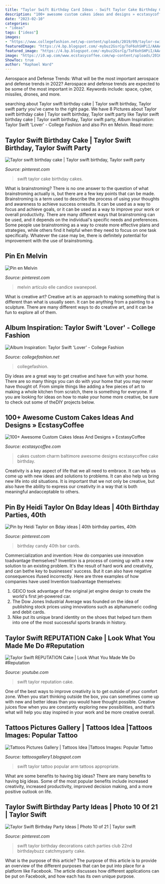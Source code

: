 ```yaml
---
title: "Taylor Swift Birthday Card Ideas - Swift Taylor Cake Birthday Cakes"
description: "100+ awesome custom cakes ideas and designs » ecstasycoffee"
date: "2023-02-10"
categories:
- "ideas"
tags: ["ideas"]
images:
- "https://www.collegefashion.net/wp-content/uploads/2019/09/taylor-swift-lover.png"
featuredImage: "https://4.bp.blogspot.com/-mybuz2GsrCg/ToF6ohSHPiI/AAAAAAAAA6Y/w8mJTCtIRx4/s1600/Taylor-Swift-Tattoo.jpg"
featured_image: "https://4.bp.blogspot.com/-mybuz2GsrCg/ToF6ohSHPiI/AAAAAAAAA6Y/w8mJTCtIRx4/s1600/Taylor-Swift-Tattoo.jpg"
image: "https://i0.wp.com/www.ecstasycoffee.com/wp-content/uploads/2016/11/custome-caked-14.jpg?resize=500%2C721"
ShowToc: true
author: "Raphael Ward"
---
```



Aerospace and Defense Trends: What will be the most important aerospace and defense trends in 2022?
Aerospace and defense trends are expected to be some of the most important in 2022. Keywords include: space, cyber, missiles, drones, and more.

	

		
searching about Taylor swift birthday cake | Taylor swift birthday, Taylor swift party you've came to the right page. We have 8 Pictures about Taylor swift birthday cake | Taylor swift birthday, Taylor swift party like Taylor swift birthday cake | Taylor swift birthday, Taylor swift party, Album Inspiration: Taylor Swift &#039;Lover&#039; - College Fashion and also Pin en Melvin. Read more:
		
    
## Taylor Swift Birthday Cake | Taylor Swift Birthday, Taylor Swift Party

<img loading=lazy src="https://i.pinimg.com/originals/91/95/2d/91952d513a7a7000bbd51a4d37ef5581.jpg" onerror="this.onerror=null;this.src='https://tse1.mm.bing.net/th?id=OIP.frJka6JhAd1586uOZSaLVQHaJ4&amp;pid=15.1';" alt="Taylor swift birthday cake | Taylor swift birthday, Taylor swift party">

_Source: pinterest.com_

>swift taylor cake birthday cakes. 

	

What is brainstroming?
There is no one answer to the question of what brainstroming actually is, but there are a few key points that can be made. Brainstroming is a term used to describe the process of using your thoughts and awareness to achieve success orresults. It can be used as a way to focus and achieve goals, or it can be used as a way to improve your work or overall productivity. There are many different ways that brainstroming can be used, and it depends on the individual's specific needs and preferences. Some people use brainstroming as a way to create more effective plans and strategies, while others find it helpful when they need to focus on one task specifically. Whatever the case may be, there is definitely potential for improvement with the use of brainstroming.

    
## Pin En Melvin

<img loading=lazy src="https://i.pinimg.com/736x/0e/3b/08/0e3b08c2aed2e33b82519f72eabb5778.jpg" onerror="this.onerror=null;this.src='https://tse3.mm.bing.net/th?id=OIP.xUYQ2eaHgnZuvNi0FUZ7XQHaLH&amp;pid=15.1';" alt="Pin en Melvin">

_Source: pinterest.com_

>melvin artículo elle candice swanepoel. 

	

What is creative art?
Creative art is an approach to making something that is different than what is usually seen. It can be anything from a painting to a sculpture. There are many different ways to do creative art, and it can be fun to explore all of them.

    
## Album Inspiration: Taylor Swift &#039;Lover&#039; - College Fashion

<img loading=lazy src="https://www.collegefashion.net/wp-content/uploads/2019/09/taylor-swift-lover.png" onerror="this.onerror=null;this.src='https://tse1.mm.bing.net/th?id=OIP.mrfy_uqOgoMwlgIXBLz-kAHaG_&amp;pid=15.1';" alt="Album Inspiration: Taylor Swift &#039;Lover&#039; - College Fashion">

_Source: collegefashion.net_

>collegefashion. 

	

Diy ideas are a great way to get creative and have fun with your home. There are so many things you can do with your home that you may never have thought of. From simple things like adding a few pieces of art to making a whole kitchen from scratch, there is something for everyone. If you are looking for ideas on how to make your home more creative, be sure to check out some of theDIY projects below.

    
## 100+ Awesome Custom Cakes Ideas And Designs » EcstasyCoffee

<img loading=lazy src="https://i0.wp.com/www.ecstasycoffee.com/wp-content/uploads/2016/11/custome-caked-14.jpg?resize=500%2C721" onerror="this.onerror=null;this.src='https://tse3.mm.bing.net/th?id=OIP.zKaiWhRA1mCqhQKGP4R7AgHaKr&amp;pid=15.1';" alt="100+ Awesome Custom Cakes Ideas And Designs » EcstasyCoffee">

_Source: ecstasycoffee.com_

>cakes custom charm baltimore awesome designs ecstasycoffee cake birthday. 

	

Creativity is a key aspect of life that we all need to embrace. It can help us come up with new ideas and solutions to problems. It can also help us bring new life into old situations. It is important that we not only be creative, but also have the ability to express our creativity in a way that is both meaningful andacceptable to others.

    
## Pin By Heidi Taylor On Bday Ideas | 40th Birthday Parties, 40th

<img loading=lazy src="https://i.pinimg.com/736x/8b/5f/40/8b5f401cb13ee267180552cd096777db--candy-birthday-cards-candy-bar-cards.jpg" onerror="this.onerror=null;this.src='https://tse3.mm.bing.net/th?id=OIP.ViofgqEBdqvnA3mx-OFXSQHaK5&amp;pid=15.1';" alt="Pin by Heidi Taylor on Bday ideas | 40th birthday parties, 40th">

_Source: pinterest.com_

>birthday candy 40th bar cards. 

	

Commercialization and invention: How do companies use innovation toadvantage themselves?
Invention is a process of coming up with a new solution to an existing problem. It's the result of hard work and creativity, and can bethe key to businesses' success. But it can also have negative consequences ifused incorrectly. Here are three examples of how companies have used Invention toadvantage themselves: 
1. GEICO took advantage of the original jet engine design to create the world's first jet-powered car.
2. The Dow Jones Industrial Average was founded on the idea of publishing stock prices using innovations such as alphanumeric coding and debit cards.
3. Nike put its unique brand identity on the shoes that helped turn them into one of the most successful sports brands in history.

    
## Taylor Swift REPUTATION Cake | Look What You Made Me Do #Reputation

<img loading=lazy src="https://i.ytimg.com/vi/0aPKfKIsMGQ/maxresdefault.jpg" onerror="this.onerror=null;this.src='https://tse4.mm.bing.net/th?id=OIP.oIeFR2o40sJpvPU4Zk2a4AHaEK&amp;pid=15.1';" alt="Taylor Swift REPUTATION Cake | Look What You Made Me Do #Reputation">

_Source: youtube.com_

>swift taylor reputation cake. 

	

One of the best ways to improve creativity is to get outside of your comfort zone. When you start thinking outside the box, you can sometimes come up with new and better ideas than you would have thought possible. Creative juices flow when you are constantly exploring new possibilities, and that’s what will help you stay inspired in your work and be more creative overall.

    
## Tattoos Pictures Gallery | Tattoos Idea |Tattoos Images: Popular Tattoo

<img loading=lazy src="https://4.bp.blogspot.com/-mybuz2GsrCg/ToF6ohSHPiI/AAAAAAAAA6Y/w8mJTCtIRx4/s1600/Taylor-Swift-Tattoo.jpg" onerror="this.onerror=null;this.src='https://tse4.mm.bing.net/th?id=OIP.Ah6TSliq6h5whJcexkmP1wHaLK&amp;pid=15.1';" alt="Tattoos Pictures Gallery | Tattoos Idea |Tattoos Images: Popular Tattoo">

_Source: tattoosgallery1.blogspot.com_

>swift taylor tattoo popular arm tattoos appropriate. 

	

What are some benefits to having big ideas?
There are many benefits to having big ideas. Some of the most popular benefits include increased creativity, increased productivity, improved decision making, and a more positive outlook on life.

    
## Taylor Swift Birthday Party Ideas | Photo 10 Of 21 | Taylor Swift

<img loading=lazy src="https://i.pinimg.com/originals/51/11/fc/5111fcd5f893328116f5976332774e61.jpg" onerror="this.onerror=null;this.src='https://tse3.mm.bing.net/th?id=OIP.l0Q22e5v_9YiB7nEzJoVxgHaLg&amp;pid=15.1';" alt="Taylor Swift Birthday Party Ideas | Photo 10 of 21 | Taylor swift">

_Source: pinterest.com_

>swift taylor birthday decorations catch parties club 22nd birthdaybuzz catchmyparty cake. 

	

What is the purpose of this article?
The purpose of this article is to provide an overview of the different purposes that can be put into place for a platform like Facebook. The article discusses how different applications can be put on Facebook, and how each has its own unique purpose.

